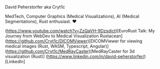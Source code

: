 David Peherstorfer aka Cryt1c

MedTech, Computer Graphics (Medical Visualizations), AI (Medical Segmentations), Rust enthusiast. ❤️

(https://www.youtube.com/watch?v=ZzQaVH-9Dzsdict)[EuroRust Talk: My Journey from WebDev to Medical Visualization Rustacean]
(https://github.com/Cryt1c/DICOMViewer)[DICOMViewer for viewing medical images (Rust, WASM, Typescript, Angular)]
(https://github.com/Cryt1c/MedRayCaster)[MedRayCaster for 3d visualization (Rust)]
(https://www.linkedin.com/in/david-peherstorfer/)[LinkedIn]
